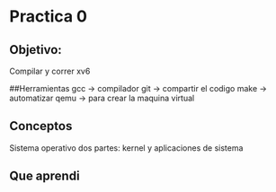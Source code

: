 # Practica 0
## Objetivo:
Compilar y correr xv6

##Herramientas
gcc -> compilador
git -> compartir el codigo
make -> automatizar
qemu -> para crear la maquina virtual

## Conceptos
Sistema operativo dos partes: kernel y aplicaciones de sistema

## Que aprendi

